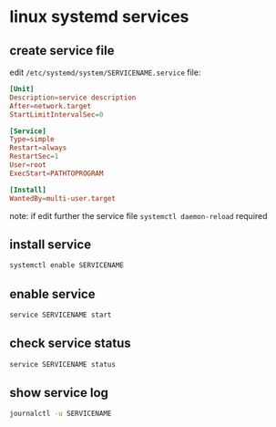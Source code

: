 # linux systemd services

## create service file

edit `/etc/systemd/system/SERVICENAME.service` file:

```conf
[Unit]
Description=service description
After=network.target
StartLimitIntervalSec=0

[Service]
Type=simple
Restart=always
RestartSec=1
User=root
ExecStart=PATHTOPROGRAM

[Install]
WantedBy=multi-user.target
```

note: if edit further the service file `systemctl daemon-reload` required

## install service

```sh
systemctl enable SERVICENAME
```

## enable service

```sh
service SERVICENAME start
```

## check service status

```sh
service SERVICENAME status
```

## show service log

```sh
journalctl -u SERVICENAME
```

